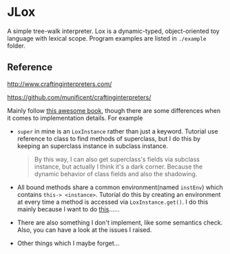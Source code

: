 # JLox

A simple tree-walk interpreter. Lox is a dynamic-typed, object-oriented toy language with lexical scope. Program examples are listed in `./example` folder.

## Reference

http://www.craftinginterpreters.com/

 https://github.com/munificent/craftinginterpreters/ 

Mainly follow [this awesome book]( http://www.craftinginterpreters.com/), though there are some differences when it comes to implementation details. For example

- `super` in mine is an `LoxInstance` rather than just a keyword. Tutorial use reference to class to find methods of superclass, but I do this by keeping an superclass instance in subclass instance. 

  > By this way, I can also get superclass's fields via subclass instance, but actually I think it's a dark corner. Because the dynamic behavior of class fields and also the shadowing.

- All bound methods share a common environment(named `instEnv`) which contains `this-> <instance>`. Tutorial do this by creating an environment at every time a method is accessed via `LoxInstance.get()`. I do this mainly because I want to do [this](https://github.com/enochii/jlox/issues/4)......

- There are also something I don't implement, like some semantics check. Also, you can have a look at the issues I raised.

- Other things which I maybe forget...
